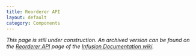 ```yaml
---
title: Reorderer API
layout: default
category: Components
---
```


_This page is still under construction. An archived version can be found on the [Reorderer API](http://wiki.fluidproject.org/display/docs/Reorderer+API) page of the [Infusion Documentation wiki](http://wiki.fluidproject.org/display/docs/Infusion+Documentation)._

